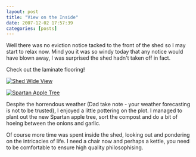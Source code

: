 ```yaml
---
layout: post
title: "View on the Inside"
date: 2007-12-02 17:57:39
categories: [posts]
---
```


Well there was no eviction notice tacked to the front of the shed so I may start to relax now. Mind you it was so windy today that any notice would have blown away, I was surprised the shed hadn't taken off in fact.

Check out the laminate flooring!

[![Shed Wide View](http://www.earthwoman.co.uk/wp-content/uploads/2007/12/shedwideview.jpg)](http://www.earthwoman.co.uk/wp-content/uploads/2007/12/shedwideview.jpg "Shed Wide View")

[![Spartan Apple Tree](http://farm3.static.flickr.com/2179/2081113848_c3f6cc7889_m.jpg)](http://www.flickr.com/photos/warriorwomen/2081113848/)

Despite the horrendous weather (Dad take note - your weather forecasting is not to be trusted), I enjoyed a little pottering on the plot. I managed to plant out the new Spartan apple tree, sort the compost and do a bit of hoeing between the onions and garlic.

Of course more time was spent inside the shed, looking out and pondering on the intricacies of life. I need a chair now and perhaps a kettle, you need to be comfortable to ensure high quality philosophising.
